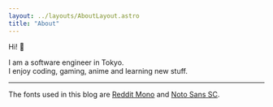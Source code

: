 ```yaml
---
layout: ../layouts/AboutLayout.astro
title: "About"
---
```


Hi! 👋

I am a software engineer in Tokyo.\
I enjoy coding, gaming, anime and learning new stuff.

---

The fonts used in this blog are [Reddit Mono](https://fonts.google.com/specimen/Reddit+Mono) and [Noto Sans SC](https://fonts.google.com/specimen/Noto+Sans+SC).
